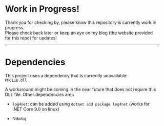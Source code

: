 # Work in Progress!
Thank you for checking by, please know this repository is currently work in progress.\
Please check back later or keep an eye on my blog (the website provided for this repo) for updates!

---

# Dependencies
This project uses a dependency that is currently unavailable:\
`PMCLIB.dll`

A workaround might be coming in the near future that does not require this DLL file. Other dependencies are:\
- `log4net`: can be added using `dotnet add package log4net` (works for .NET Core 9.0 on linux)


- Nikolaj
